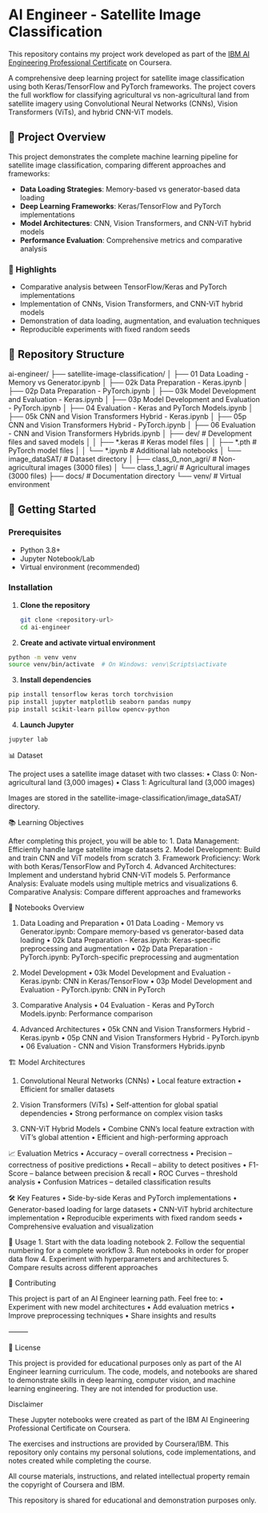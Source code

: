 # AI Engineer - Satellite Image Classification

This repository contains my project work developed as part of the [IBM AI Engineering Professional Certificate](https://www.coursera.org/professional-certificates/ai-engineer) on Coursera.  

A comprehensive deep learning project for satellite image classification using both Keras/TensorFlow and PyTorch frameworks. The project covers the full workflow for classifying agricultural vs non-agricultural land from satellite imagery using Convolutional Neural Networks (CNNs), Vision Transformers (ViTs), and hybrid CNN-ViT models.

## 🎯 Project Overview

This project demonstrates the complete machine learning pipeline for satellite image classification, comparing different approaches and frameworks:

- **Data Loading Strategies**: Memory-based vs generator-based data loading
- **Deep Learning Frameworks**: Keras/TensorFlow and PyTorch implementations
- **Model Architectures**: CNN, Vision Transformers, and CNN-ViT hybrid models
- **Performance Evaluation**: Comprehensive metrics and comparative analysis

### 🔑 Highlights

- Comparative analysis between TensorFlow/Keras and PyTorch implementations  
- Implementation of CNNs, Vision Transformers, and CNN-ViT hybrid models  
- Demonstration of data loading, augmentation, and evaluation techniques  
- Reproducible experiments with fixed random seeds  

## 📁 Repository Structure

ai-engineer/
├── satellite-image-classification/
│   ├── 01 Data Loading - Memory vs Generator.ipynb
│   ├── 02k Data Preparation - Keras.ipynb
│   ├── 02p Data Preparation - PyTorch.ipynb
│   ├── 03k Model Development and Evaluation - Keras.ipynb
│   ├── 03p Model Development and Evaluation - PyTorch.ipynb
│   ├── 04 Evaluation - Keras and PyTorch Models.ipynb
│   ├── 05k CNN and Vision Transformers Hybrid - Keras.ipynb
│   ├── 05p CNN and Vision Transformers Hybrid - PyTorch.ipynb
│   ├── 06 Evaluation - CNN and Vision Transformers Hybrids.ipynb
│   ├── dev/                                    # Development files and saved models
│   │   ├── *.keras                            # Keras model files
│   │   ├── *.pth                              # PyTorch model files
│   │   └── *.ipynb                            # Additional lab notebooks
│   └── image_dataSAT/                         # Dataset directory
│       ├── class_0_non_agri/                  # Non-agricultural images (3000 files)
│       └── class_1_agri/                      # Agricultural images (3000 files)
├── docs/                                       # Documentation directory
└── venv/                                       # Virtual environment

## 🚀 Getting Started

### Prerequisites

- Python 3.8+
- Jupyter Notebook/Lab
- Virtual environment (recommended)

### Installation

1. **Clone the repository**
   ```bash
   git clone <repository-url>
   cd ai-engineer
   ```  

2.	**Create and activate virtual environment**
   ```bash
   python -m venv venv
   source venv/bin/activate  # On Windows: venv\Scripts\activate
   ```  

3.	**Install dependencies**
   ```bash
   pip install tensorflow keras torch torchvision
   pip install jupyter matplotlib seaborn pandas numpy
   pip install scikit-learn pillow opencv-python
   ```  

4.	**Launch Jupyter**
   ```bash
   jupyter lab
   ```  
   
📊 Dataset

The project uses a satellite image dataset with two classes:
	•	Class 0: Non-agricultural land (3,000 images)
	•	Class 1: Agricultural land (3,000 images)

Images are stored in the satellite-image-classification/image_dataSAT/ directory.

📚 Learning Objectives

After completing this project, you will be able to:
	1.	Data Management: Efficiently handle large satellite image datasets
	2.	Model Development: Build and train CNN and ViT models from scratch
	3.	Framework Proficiency: Work with both Keras/TensorFlow and PyTorch
	4.	Advanced Architectures: Implement and understand hybrid CNN-ViT models
	5.	Performance Analysis: Evaluate models using multiple metrics and visualizations
	6.	Comparative Analysis: Compare different approaches and frameworks

🔬 Notebooks Overview

1. Data Loading and Preparation
	•	01 Data Loading - Memory vs Generator.ipynb: Compare memory-based vs generator-based data loading
	•	02k Data Preparation - Keras.ipynb: Keras-specific preprocessing and augmentation
	•	02p Data Preparation - PyTorch.ipynb: PyTorch-specific preprocessing and augmentation

2. Model Development
	•	03k Model Development and Evaluation - Keras.ipynb: CNN in Keras/TensorFlow
	•	03p Model Development and Evaluation - PyTorch.ipynb: CNN in PyTorch

3. Comparative Analysis
	•	04 Evaluation - Keras and PyTorch Models.ipynb: Performance comparison

4. Advanced Architectures
	•	05k CNN and Vision Transformers Hybrid - Keras.ipynb
	•	05p CNN and Vision Transformers Hybrid - PyTorch.ipynb
	•	06 Evaluation - CNN and Vision Transformers Hybrids.ipynb

🏗️ Model Architectures

1. Convolutional Neural Networks (CNNs)
	•	Local feature extraction
	•	Efficient for smaller datasets

2. Vision Transformers (ViTs)
	•	Self-attention for global spatial dependencies
	•	Strong performance on complex vision tasks

3. CNN-ViT Hybrid Models
	•	Combine CNN’s local feature extraction with ViT’s global attention
	•	Efficient and high-performing approach

📈 Evaluation Metrics
	•	Accuracy – overall correctness
	•	Precision – correctness of positive predictions
	•	Recall – ability to detect positives
	•	F1-Score – balance between precision & recall
	•	ROC Curves – threshold analysis
	•	Confusion Matrices – detailed classification results

🛠️ Key Features
	•	Side-by-side Keras and PyTorch implementations
	•	Generator-based loading for large datasets
	•	CNN-ViT hybrid architecture implementation
	•	Reproducible experiments with fixed random seeds
	•	Comprehensive evaluation and visualization

📖 Usage
	1.	Start with the data loading notebook
	2.	Follow the sequential numbering for a complete workflow
	3.	Run notebooks in order for proper data flow
	4.	Experiment with hyperparameters and architectures
	5.	Compare results across different approaches

🤝 Contributing

This project is part of an AI Engineer learning path.
Feel free to:
	•	Experiment with new model architectures
	•	Add evaluation metrics
	•	Improve preprocessing techniques
	•	Share insights and results

⸻

📄 License

This project is provided for educational purposes only as part of the AI Engineer learning curriculum.
The code, models, and notebooks are shared to demonstrate skills in deep learning, computer vision, and machine learning engineering.
They are not intended for production use.

Disclaimer

These Jupyter notebooks were created as part of the IBM AI Engineering Professional Certificate on Coursera.

The exercises and instructions are provided by Coursera/IBM.
This repository only contains my personal solutions, code implementations, and notes created while completing the course.

All course materials, instructions, and related intellectual property remain the copyright of Coursera and IBM.

This repository is shared for educational and demonstration purposes only.